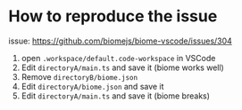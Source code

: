# How to reproduce the issue

issue: https://github.com/biomejs/biome-vscode/issues/304

1. open `.workspace/default.code-workspace` in VSCode
2. Edit `directoryA/main.ts` and save it (biome works well)
3. Remove `directoryB/biome.json`
4. Edit `directoryA/biome.json` and save it
5. Edit `directoryA/main.ts` and save it (biome breaks)
